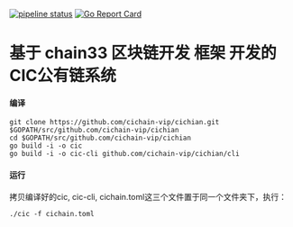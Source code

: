 [![pipeline status](https://api.travis-ci.org/bityuan/bityuan.svg?branch=master)](https://travis-ci.org/bityuan/bityuan/)
[![Go Report Card](https://goreportcard.com/badge/github.com/bityuan/bityuan)](https://goreportcard.com/report/github.com/bityuan/bityuan)

# 基于 chain33 区块链开发 框架 开发的 CIC公有链系统

#### 编译

```
git clone https://github.com/cichain-vip/cichian.git $GOPATH/src/github.com/cichain-vip/cichian
cd $GOPATH/src/github.com/cichain-vip/cichian
go build -i -o cic
go build -i -o cic-cli github.com/cichain-vip/cichian/cli
```

#### 运行

拷贝编译好的cic, cic-cli, cichain.toml这三个文件置于同一个文件夹下，执行：

```
./cic -f cichain.toml
```


